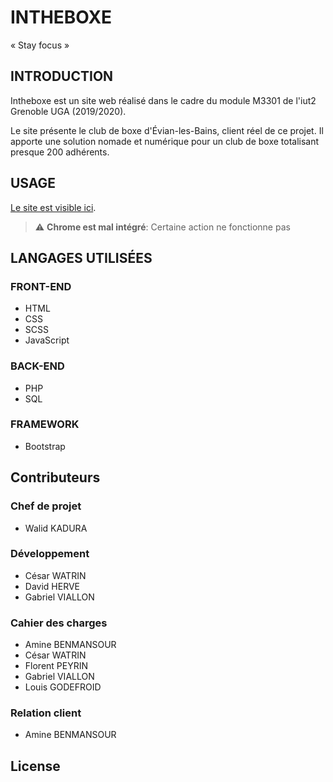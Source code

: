 # INTHEBOXE

« Stay focus »

## INTRODUCTION

Intheboxe est un site web réalisé dans le cadre du module M3301 de
l'iut2 Grenoble UGA (2019/2020).

Le site présente le club de boxe d'Évian-les-Bains, client réel de ce projet.
Il apporte une solution nomade et numérique pour un club de boxe
totalisant presque 200 adhérents.

## USAGE

[Le site est visible ici](http://boxingclubevian.ddns.net/InTheBoxe-master/controle/accueil.ctrl.php).
> :warning: **Chrome est mal intégré**: Certaine action ne fonctionne pas

## LANGAGES UTILISÉES

### FRONT-END

- HTML
- CSS
- SCSS
- JavaScript

### BACK-END
- PHP
- SQL

### FRAMEWORK
- Bootstrap


## Contributeurs

### Chef de projet
- Walid KADURA

### Développement
- César WATRIN
- David HERVE
- Gabriel VIALLON
### Cahier des charges
- Amine BENMANSOUR
- César WATRIN
- Florent PEYRIN
- Gabriel VIALLON
- Louis GODEFROID
### Relation client
- Amine BENMANSOUR


## License
